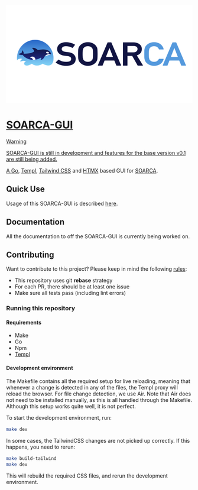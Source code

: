 <div align="center">
<a href="https://cossas-project.org/cossas-software/soarca"><img src="img/soarca-logo.svg"/>
</div>

# SOARCA-GUI

> [!WARNING]
> SOARCA-GUI is still in development and features for the base version v0.1 are still being added.

A [Go](https://go.dev), [Templ](https://templ.guide/), [Tailwind CSS](https://tailwindcss.com/) and [HTMX](https://htmx.org/) based GUI for [SOARCA](https://github.com/COSSAS/SOARCA). 


## Quick Use

Usage of this SOARCA-GUI is described [here](https://cossas.github.io/SOARCA/docs/).

## Documentation

All the documentation to off the SOARCA-GUI is currently being worked on. 

## Contributing 

Want to contribute to this project? Please keep in mind the following [rules](https://cossas.github.io/SOARCA/docs/contribution-guidelines/):
- This repository uses git **rebase** strategy
- For each PR, there should be at least one issue
- Make sure all tests pass (including lint errors)

### Running this repository

#### Requirements

 - Make
 - Go
 - Npm
 - [Templ](https://templ.guide/quick-start/installation)


#### Development environment

The Makefile contains all the required setup for live reloading, meaning that whenever a change is detected in any of the files, the Templ proxy will reload the browser. For file change detection, we use Air. Note that Air does not need to be installed manually, as this is all handled through the Makefile. Although this setup works quite well, it is not perfect.

To start the development environment, run:

```bash
make dev
```
In some cases, the TailwindCSS changes are not picked up correctly. If this happens, you need to rerun:

```bash
make build-tailwind
make dev
```
This will rebuild the required CSS files, and rerun the development environment. 